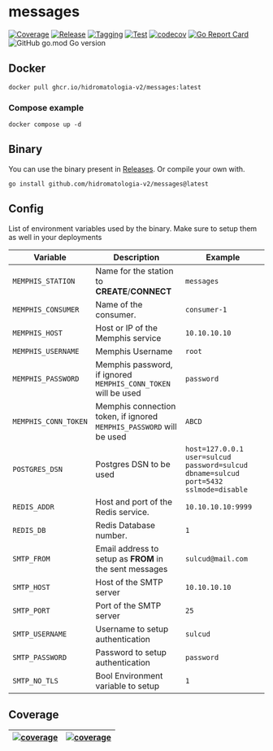 # messages

[![Coverage](https://github.com/hidromatologia-v2/messages/actions/workflows/codecov.yaml/badge.svg)](https://github.com/hidromatologia-v2/messages/actions/workflows/codecov.yaml)
[![Release](https://github.com/hidromatologia-v2/messages/actions/workflows/release.yaml/badge.svg)](https://github.com/hidromatologia-v2/messages/actions/workflows/release.yaml)
[![Tagging](https://github.com/hidromatologia-v2/messages/actions/workflows/tagging.yaml/badge.svg)](https://github.com/hidromatologia-v2/messages/actions/workflows/tagging.yaml)
[![Test](https://github.com/hidromatologia-v2/messages/actions/workflows/testing.yaml/badge.svg)](https://github.com/hidromatologia-v2/messages/actions/workflows/testing.yaml)
[![codecov](https://codecov.io/gh/hidromatologia-v2/messages/branch/main/graph/badge.svg?token=64EUME4QU2)](https://codecov.io/gh/hidromatologia-v2/messages)
[![Go Report Card](https://goreportcard.com/badge/github.com/hidromatologia-v2/messages)](https://goreportcard.com/report/github.com/hidromatologia-v2/messages)
![GitHub go.mod Go version](https://img.shields.io/github/go-mod/go-version/hidromatologia-v2/messages)


## Docker

```shell
docker pull ghcr.io/hidromatologia-v2/messages:latest
```

### Compose example

```shell
docker compose up -d
```

## Binary

You can use the binary present in [Releases](https://github.com/hidromatologia-v2/messages/releases/latest). Or compile your own with.

```shell
go install github.com/hidromatologia-v2/messages@latest
```

## Config

List of environment variables used by the binary. Make sure to setup them as well in your deployments

| Variable             | Description                                                  | Example                                                      |
| -------------------- | ------------------------------------------------------------ | ------------------------------------------------------------ |
| `MEMPHIS_STATION`    | Name for the station to **CREATE**/**CONNECT**               | `messages`                                                   |
| `MEMPHIS_CONSUMER`   | Name of the consumer.                                        | `consumer-1`                                                 |
| `MEMPHIS_HOST`       | Host or IP of the Memphis service                            | `10.10.10.10`                                                |
| `MEMPHIS_USERNAME`   | Memphis Username                                             | `root`                                                       |
| `MEMPHIS_PASSWORD`   | Memphis password, if ignored `MEMPHIS_CONN_TOKEN` will be used | `password`                                                   |
| `MEMPHIS_CONN_TOKEN` | Memphis connection token, if ignored `MEMPHIS_PASSWORD` will be used | `ABCD`                                                       |
| `POSTGRES_DSN`       | Postgres DSN to be used                                      | `host=127.0.0.1 user=sulcud password=sulcud dbname=sulcud port=5432 sslmode=disable` |
| `REDIS_ADDR`         | Host and port of the Redis service.                          | `10.10.10.10:9999`                                           |
| `REDIS_DB`           | Redis Database number.                                       | `1`                                                          |
| `SMTP_FROM`          | Email address to setup as **FROM** in the sent messages      | `sulcud@mail.com`                                            |
| `SMTP_HOST`          | Host of the SMTP server                                      | `10.10.10.10`                                                |
| `SMTP_PORT`          | Port of the SMTP server                                      | `25`                                                         |
| `SMTP_USERNAME`      | Username to setup authentication                             | `sulcud`                                                     |
| `SMTP_PASSWORD`      | Password to setup authentication                             | `password`                                                   |
| `SMTP_NO_TLS`        | Bool Environment variable to setup                           | `1`                                                          |

## Coverage

| [![coverage](https://codecov.io/gh/hidromatologia-v2/messages/branch/main/graphs/sunburst.svg?token=64EUME4QU2)](https://app.codecov.io/gh/hidromatologia-v2/messages) | [![coverage](https://codecov.io/gh/hidromatologia-v2/messages/branch/main/graphs/tree.svg?token=64EUME4QU2)](https://app.codecov.io/gh/hidromatologia-v2/messages) |
| ------------------------------------------------------------ | ------------------------------------------------------------ |

